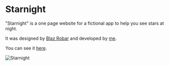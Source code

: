 # Starnight 
"Starnight" is a one page website for a fictional app to help you see stars at night. 

It was designed by [Blaz Robar](http://blazrobar.com/) and developed by [me](http://anna.pm). 

You can see it [here](http://anna.pm/starnight/). 

![Starnight](https://github.com/anna-wro/starnight/blob/master/img/screenshot.png)

